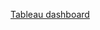[Tableau dashboard](https://public.tableau.com/views/CO2ktEmissionAnalysis/Dashboard1?:language=en-US&publish=yes&:sid=&:redirect=auth&:display_count=n&:origin=viz_share_link)
